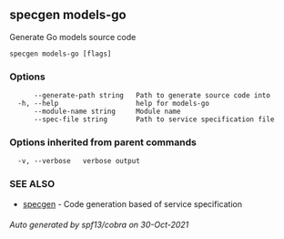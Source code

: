 ## specgen models-go

Generate Go models source code

```
specgen models-go [flags]
```

### Options

```
      --generate-path string   Path to generate source code into
  -h, --help                   help for models-go
      --module-name string     Module name
      --spec-file string       Path to service specification file
```

### Options inherited from parent commands

```
  -v, --verbose   verbose output
```

### SEE ALSO

* [specgen](specgen.md)	 - Code generation based of service specification

###### Auto generated by spf13/cobra on 30-Oct-2021
